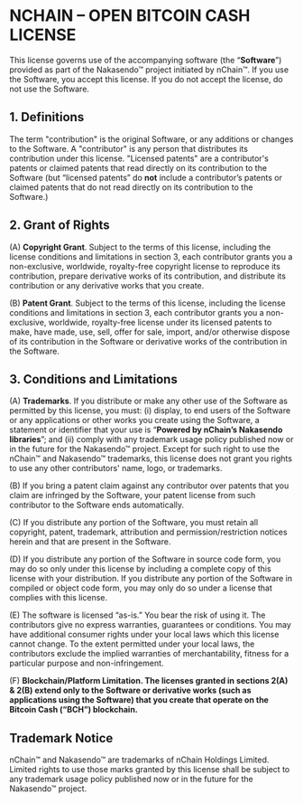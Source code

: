 # NCHAIN – OPEN BITCOIN CASH LICENSE

This license governs use of the accompanying software (the “**Software**”) provided as part of the Nakasendo™ project initiated by nChain™.  If you use the Software, you accept this license.  If you do not accept the license, do not use the Software. 

## 1. Definitions

The term "contribution" is the original Software, or any additions or changes to the Software. A "contributor" is any person that distributes its contribution under this license.  "Licensed patents" are a contributor's patents or claimed patents that read directly on its contribution to the Software (but “licensed patents” do __not__ include a contributor’s patents or claimed patents that do not read directly on its contribution to the Software.) 

## 2. **Grant of Rights**

(A) __Copyright Grant__.  Subject to the terms of this license, including the license conditions and limitations in section 3, each contributor grants you a non-exclusive, worldwide, royalty-free copyright license to reproduce its contribution, prepare derivative works of its contribution, and distribute its contribution or any derivative works that you create. 

(B) __Patent Grant__.  Subject to the terms of this license, including the license conditions and limitations in section 3, each contributor grants you a non-exclusive, worldwide, royalty-free license under its licensed patents to make, have made, use, sell, offer for sale, import, and/or otherwise dispose of its contribution in the Software or derivative works of the contribution in the Software. 

## 3. Conditions and Limitations 

(A) __Trademarks__.  If you distribute or make any other use of the Software as permitted by this license, you must:  (i) display, to end users of the Software or any applications or other works you create using the Software, a statement or identifier that your use is “**Powered by nChain’s Nakasendo libraries**”; and (ii) comply with any trademark usage policy published now or in the future for the Nakasendo™ project.  Except for such right to use the nChain™ and Nakasendo™ trademarks, this license does not grant you rights to use any other contributors' name, logo, or trademarks. 

(B) If you bring a patent claim against any contributor over patents that you claim are infringed by the Software, your patent license from such contributor to the Software ends automatically. 

(C) If you distribute any portion of the Software, you must retain all copyright, patent, trademark, attribution and permission/restriction notices herein and that are present in the Software. 

(D) If you distribute any portion of the Software in source code form, you may do so only under this license by including a complete copy of this license with your distribution. If you distribute any portion of the Software in compiled or object code form, you may only do so under a license that complies with this license. 

(E) The software is licensed “as-is.” You bear the risk of using it. The contributors give no express warranties, guarantees or conditions. You may have additional consumer rights under your local laws which this license cannot change. To the extent permitted under your local laws, the contributors exclude the implied warranties of merchantability, fitness for a particular purpose and non-infringement.

(F)  **__Blockchain/Platform Limitation__.  The licenses granted in sections 2(A) & 2(B) extend only to the Software or derivative works (such as applications using the Software) that you create that operate on the Bitcoin Cash (“BCH”) blockchain.**

## Trademark Notice

nChain™ and Nakasendo™ are trademarks of nChain Holdings Limited.  Limited rights to use those marks granted by this license shall be subject to any trademark usage policy published now or in the future for the Nakasendo™ project.
